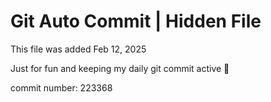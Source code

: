 # Git Auto Commit | Hidden File

This file was added Feb 12, 2025

Just for fun and keeping my daily git commit active 🤪

commit number: 223368
